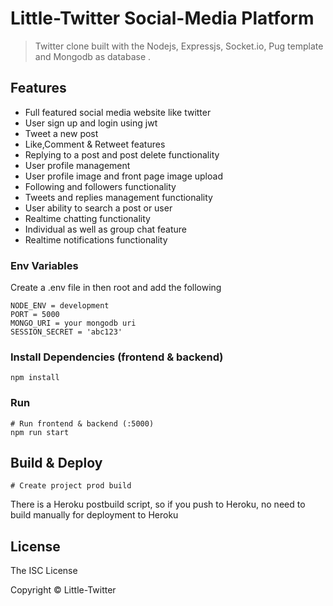 # Little-Twitter Social-Media Platform

> Twitter clone built with the Nodejs, Expressjs, Socket.io, Pug template and Mongodb as database .

## Features

- Full featured social media website like twitter
- User sign up and login using jwt
- Tweet a new post
- Like,Comment & Retweet features
- Replying to a post and post delete functionality
- User profile management
- User profile image and front page image upload
- Following and followers functionality
- Tweets and replies management functionality
- User ability to search a post or user
- Realtime chatting functionality
- Individual as well as group chat feature
- Realtime notifications functionality

### Env Variables

Create a .env file in then root and add the following

```
NODE_ENV = development
PORT = 5000
MONGO_URI = your mongodb uri
SESSION_SECRET = 'abc123'
```

### Install Dependencies (frontend & backend)

```
npm install
```

### Run

```
# Run frontend & backend (:5000)
npm run start
```

## Build & Deploy

```
# Create project prod build
```

There is a Heroku postbuild script, so if you push to Heroku, no need to build manually for deployment to Heroku

## License

The ISC License

Copyright © Little-Twitter